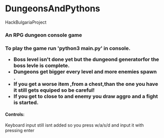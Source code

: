 # DungeonsAndPythons
HackBulgariaProject
<h3>An RPG dungeon console game<h3>
  <p><b>To play the game run 'python3 main.py' in console.</b></p>
  <ul>
    <li>Boss level isn't done yet but the dungeond generatorfor the boss levle is complete.</li>
    <li>Dungeons get bigger every level and more enemies spawn</li>.
    <li>If you get a worse item ,from a chest,than the one you have it still gets equiped so be careful!</li>
    <li>If you get to close to and enemy you draw aggro and a fight is started.</li>
  </ul>
<h4>Controls:</h4>
<p>Keyboard input still isnt added so you press w/a/s/d and input it with pressing enter<p>
